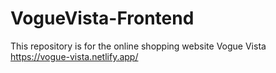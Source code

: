# VogueVista-Frontend
This repository is for the online shopping website Vogue Vista https://vogue-vista.netlify.app/
